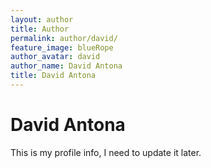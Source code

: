 ```yaml
---
layout: author
title: Author
permalink: author/david/
feature_image: blueRope
author_avatar: david
author_name: David Antona
title: David Antona
---
```


# David Antona

This is my profile info, I need to update it later.
